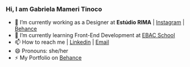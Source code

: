
### Hi, I am Gabriela Mameri Tinoco

- 🔭 I’m currently working as a Designer at **Estúdio RIMA** | [Instagram](http://www.instagram.com/rimaestudio) | [Behance](http://www.behance.net/rimaestudio)
- 🌱 I’m currently learning Front-End Development at [EBAC School](https://ebaconline.com.br/)
- 📫 How to reach me | [Linkedin](https://www.linkedin.com/in/gabrielamtinoco/) | [Email](mailto:gabimameri@gmail.com)
- 😄 Pronouns: she/her
- ⚡ My Portfolio on [Behance](http://www.behance.net/gabrielamtinoco)
